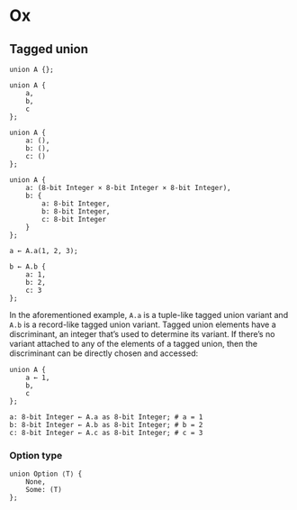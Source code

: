 # Ox

## Tagged union

    union A {};

    union A {
        a,
        b,
        c
    };

    union A {
        a: (),
        b: (),
        c: ()
    };

    union A {
        a: (8-bit Integer × 8-bit Integer × 8-bit Integer),
        b: {
            a: 8-bit Integer,
            b: 8-bit Integer,
            c: 8-bit Integer
        }
    };

    a ← A.a(1, 2, 3);

    b ← A.b {
        a: 1,
        b: 2,
        c: 3
    };

In the aforementioned example, `A.a` is a tuple-like tagged union variant and `A.b` is a record-like tagged union variant. Tagged union elements have a discriminant, an integer that’s used to determine its variant. If there’s no variant attached to any of the elements of a tagged union, then the discriminant can be directly chosen and accessed:

    union A {
        a ← 1,
        b,
        c
    };

    a: 8-bit Integer ← A.a as 8-bit Integer; # a = 1
    b: 8-bit Integer ← A.b as 8-bit Integer; # b = 2
    c: 8-bit Integer ← A.c as 8-bit Integer; # c = 3

### Option type

    union Option ⟨T⟩ {
        None,
        Some: (T)
    };
